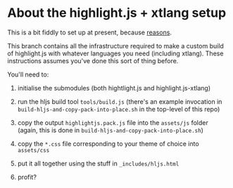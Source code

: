 # About the highlight.js + xtlang setup

This is a bit fiddly to set up at present, because
[reasons](https://github.com/highlightjs/highlightjs-xtlang#usage).

This branch contains all the infrastructure required to make a custom build of
highlight.js with whatever languages you need (including xtlang). These
instructions assumes you've done this sort of thing before.

You'll need to:

1. initialise the submodules (both hightlight.js and highlight.js-xtlang)

2. run the hljs build tool `tools/build.js` (there's an example invocation in
   `build-hljs-and-copy-pack-into-place.sh` in the top-level of this repo)

3. copy the output `highlightjs.pack.js` file into the `assets/js` folder
   (again, this is done in `build-hljs-and-copy-pack-into-place.sh`)

4. copy the `*.css` file corresponding to your theme of choice into `assets/css`

5. put it all together using the stuff in `_includes/hljs.html`

6. profit?
